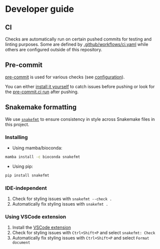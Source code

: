 # Developer guide

## CI

Checks are automatically run on certain pushed commits for testing and linting
purposes. Some are defined by [.github/workflows/ci.yaml][] while others are
configured outside of this repository.

[.github/workflows/ci.yaml]: ./.github/workflows/ci.yaml

## Pre-commit

[pre-commit][] is used for various checks (see [configuration][]).

You can either [install it yourself][] to catch issues before pushing or look
for the [pre-commit.ci run][] after pushing.

[pre-commit]: https://pre-commit.com/
[configuration]: ./.pre-commit-config.yaml
[install it yourself]: https://pre-commit.com/#install
[pre-commit.ci run]: https://results.pre-commit.ci/repo/github/493877605

## Snakemake formatting

We use [`snakefmt`](https://github.com/snakemake/snakefmt) to ensure consistency in style across Snakemake files in this project.

### Installing

- Using mamba/bioconda:

```bash
mamba install -c bioconda snakefmt
```

- Using pip:

```bash
pip install snakefmt
```

### IDE-independent

1. Check for styling issues with `snakefmt --check .`
1. Automatically fix styling issues with `snakefmt .`

### Using VSCode extension

1. Install the [VSCode extension](https://marketplace.visualstudio.com/items?itemName=tfehlmann.snakefmt)
1. Check for styling issues with `Ctrl+Shift+P` and select `snakefmt: Check`
1. Automatically fix styling issues with `Ctrl+Shift+P` and select `Format document`
